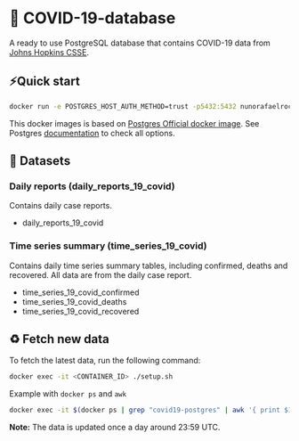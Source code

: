 # 🦠 COVID-19-database

A ready to use PostgreSQL database that contains COVID-19 data from [Johns Hopkins CSSE](https://github.com/CSSEGISandData/COVID-19).

## ⚡️Quick start

```sh
docker run -e POSTGRES_HOST_AUTH_METHOD=trust -p5432:5432 nunorafaelrocha/covid19-postgres:latest
```

This docker images is based on [Postgres Official docker image](https://hub.docker.com/_/postgres/). See Postgres [documentation](https://hub.docker.com/_/postgres/) to check all options.

## 💾 Datasets

### Daily reports (daily_reports_19_covid)

Contains daily case reports.

- daily_reports_19_covid

### Time series summary (time_series_19_covid)

Contains daily time series summary tables, including confirmed, deaths and recovered. All data are from the daily case report.

- time_series_19_covid_confirmed
- time_series_19_covid_deaths
- time_series_19_covid_recovered

## ♻️ Fetch new data

To fetch the latest data, run the following command:

```sh
docker exec -it <CONTAINER_ID> ./setup.sh
```

Example with `docker ps` and `awk`

```sh
docker exec -it $(docker ps | grep "covid19-postgres" | awk '{ print $1 }') ./setup.sh
```

**Note:** The data is updated once a day around 23:59 UTC.
